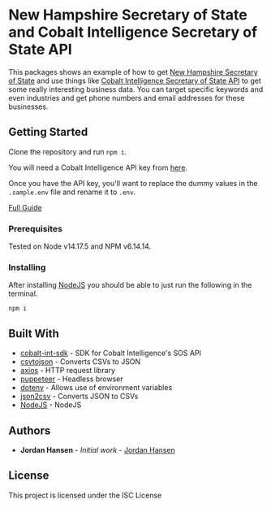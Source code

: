 # New Hampshire Secretary of State and Cobalt Intelligence Secretary of State API

This packages shows an example of how to get [New Hampshire Secretary of State](https://quickstart.sos.nh.gov/online/BusinessInquire) and use things like [Cobalt Intelligence Secretary of State API](https://cobaltintelligence.com/secretary-of-state) to get some really interesting business data. You can target specific keywords and even industries and get phone numbers and email addresses for these businesses.

## Getting Started

Clone the repository and run `npm i`.

You will need a Cobalt Intelligence API key from [here](https://cobaltintelligence.com/secretary-of-state).

Once you have the API key, you'll want to replace the dummy values in the `.sample.env` file and rename it to `.env`.

[Full Guide](https://cobaltintelligence.com/blog/getting-interesting-business-data-nh-and-sos-api/)

### Prerequisites

Tested on Node v14.17.5 and NPM v6.14.14.

### Installing

After installing [NodeJS](https://nodejs.org/en/) you should be able to just run the following in the terminal.

```
npm i
```

## Built With

* [cobalt-int-sdk](https://github.com/cobalt-intelligence/cobalt-int-sdk) - SDK for Cobalt Intelligence's SOS API
* [csvtojson](https://github.com/Keyang/node-csvtojson) - Converts CSVs to JSON
* [axios](https://axios-http.com/docs/intro) - HTTP request library
* [puppeteer](https://github.com/puppeteer/puppeteer) - Headless browser
* [dotenv](https://github.com/motdotla/dotenv) - Allows use of environment variables
* [json2csv](https://github.com/zemirco/json2csv) - Converts JSON to CSVs
* [NodeJS](https://nodejs.org/en/) - NodeJS

## Authors

* **Jordan Hansen** - *Initial work* - [Jordan Hansen](https://github.com/aarmora)


## License

This project is licensed under the ISC License
